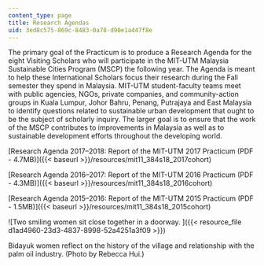 ```yaml
---
content_type: page
title: Research Agendas
uid: 3ed8c575-869c-8483-0a78-d90e1a447f8e
---
```


The primary goal of the Practicum is to produce a Research Agenda for the eight Visiting Scholars who will participate in the MIT-UTM Malaysia Sustainable Cities Program (MSCP) the following year. The Agenda is meant to help these International Scholars focus their research during the Fall semester they spend in Malaysia. MIT-UTM student-faculty teams meet with public agencies, NGOs, private companies, and community-action groups in Kuala Lumpur, Johor Bahru, Penang, Putrajaya and East Malaysia to identify questions related to sustainable urban development that ought to be the subject of scholarly inquiry. The larger goal is to ensure that the work of the MSCP contributes to improvements in Malaysia as well as to sustainable development efforts throughout the developing world.

[Research Agenda 2017–2018: Report of the MIT-UTM 2017 Practicum (PDF - 4.7MB)]({{< baseurl >}}/resources/mit11_384s18_2017cohort)

[Research Agenda 2016–2017: Report of the MIT-UTM 2016 Practicum (PDF - 4.3MB)]({{< baseurl >}}/resources/mit11_384s18_2016cohort)

[Research Agenda 2015–2016: Report of the MIT-UTM 2015 Practicum (PDF - 1.5MB)]({{< baseurl >}}/resources/mit11_384s18_2015cohort)

![Two smiling women sit close together in a doorway. ]({{< resource_file d1ad4960-23d3-4837-8998-52a4251a3f09 >}})

Bidayuk women reflect on the history of the village and relationship with the palm oil industry. (Photo by Rebecca Hui.)